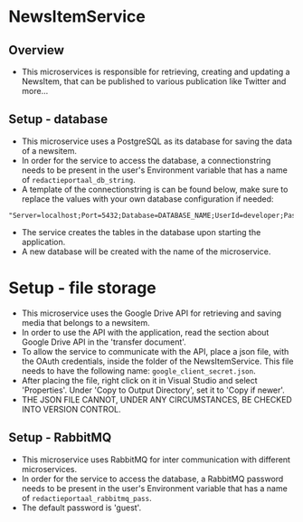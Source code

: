 # NewsItemService

## Overview
* This microservices is responsible for retrieving, creating and updating a NewsItem, that can be published to various publication like Twitter and more...

## Setup - database
* This microservice uses a PostgreSQL as its database for saving the data of a newsitem.
* In order for the service to access the database, a connectionstring needs to be present in the user's Environment variable that has a name of `redactieportaal_db_string`.
* A template of the connectionstring is can be found below, make sure to replace the values with your own database configuration if needed:
```
"Server=localhost;Port=5432;Database=DATABASE_NAME;UserId=developer;Password=Flevoland"
```
* The service creates the tables in the database upon starting the application.
* A new database will be created with the name of the microservice.

# Setup - file storage
* This microservice uses the Google Drive API for retrieving and saving media that belongs to a newsitem.
* In order to use the API with the application, read the section about Google Drive API in the 'transfer document'.
* To allow the service to communicate with the API, place a json file, with the OAuth credentials, inside the folder of the NewsItemService. This file needs to have the following name: `google_client_secret.json`.
* After placing the file, right click on it in Visual Studio and select 'Properties'. Under 'Copy to Output Directory', set it to 'Copy if newer'.
* THE JSON FILE CANNOT, UNDER ANY CIRCUMSTANCES, BE CHECKED INTO VERSION CONTROL.

## Setup - RabbitMQ
* This microservice uses RabbitMQ for inter communication with different microservices.
* In order for the service to access the database, a RabbitMQ password needs to be present in the user's Environment variable that has a name of `redactieportaal_rabbitmq_pass`.
* The default password is 'guest'.